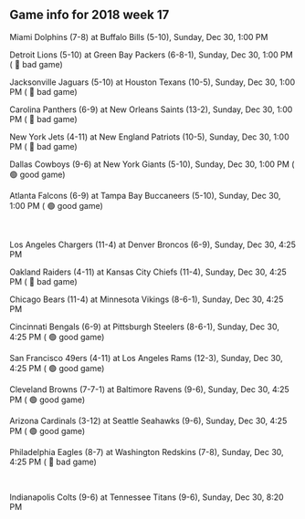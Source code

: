 ## Game info for 2018 week 17
Miami Dolphins (7-8) at Buffalo Bills (5-10), Sunday, Dec 30, 1:00 PM

Detroit Lions (5-10) at Green Bay Packers (6-8-1), Sunday, Dec 30, 1:00 PM (	:red_circle: bad game)

Jacksonville Jaguars (5-10) at Houston Texans (10-5), Sunday, Dec 30, 1:00 PM (	:red_circle: bad game)

Carolina Panthers (6-9) at New Orleans Saints (13-2), Sunday, Dec 30, 1:00 PM (	:red_circle: bad game)

New York Jets (4-11) at New England Patriots (10-5), Sunday, Dec 30, 1:00 PM (	:red_circle: bad game)

Dallas Cowboys (9-6) at New York Giants (5-10), Sunday, Dec 30, 1:00 PM (	:green_circle: good game)

Atlanta Falcons (6-9) at Tampa Bay Buccaneers (5-10), Sunday, Dec 30, 1:00 PM (	:green_circle: good game)


<br/>

Los Angeles Chargers (11-4) at Denver Broncos (6-9), Sunday, Dec 30, 4:25 PM

Oakland Raiders (4-11) at Kansas City Chiefs (11-4), Sunday, Dec 30, 4:25 PM (	:red_circle: bad game)

Chicago Bears (11-4) at Minnesota Vikings (8-6-1), Sunday, Dec 30, 4:25 PM

Cincinnati Bengals (6-9) at Pittsburgh Steelers (8-6-1), Sunday, Dec 30, 4:25 PM (	:green_circle: good game)

San Francisco 49ers (4-11) at Los Angeles Rams (12-3), Sunday, Dec 30, 4:25 PM (	:green_circle: good game)

Cleveland Browns (7-7-1) at Baltimore Ravens (9-6), Sunday, Dec 30, 4:25 PM (	:green_circle: good game)

Arizona Cardinals (3-12) at Seattle Seahawks (9-6), Sunday, Dec 30, 4:25 PM (	:green_circle: good game)

Philadelphia Eagles (8-7) at Washington Redskins (7-8), Sunday, Dec 30, 4:25 PM (	:red_circle: bad game)


<br/>

Indianapolis Colts (9-6) at Tennessee Titans (9-6), Sunday, Dec 30, 8:20 PM


